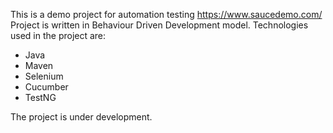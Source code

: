This is a demo project for automation testing https://www.saucedemo.com/
Project is written in Behaviour Driven Development model.
Technologies used in the project are:
* Java
* Maven
* Selenium
* Cucumber
* TestNG

The project is under development.
